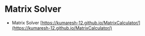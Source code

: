 <h1>Matrix Solver</h1>

- Matrix Solver [https://kumaresh-12.github.io/MatrixCalculator/](https://kumaresh-12.github.io/MatrixCalculator/)
